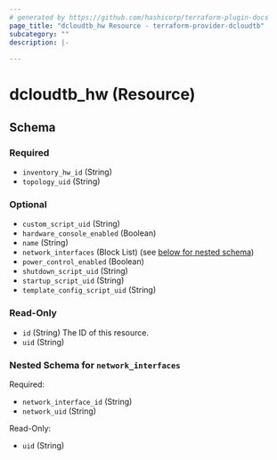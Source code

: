 ```yaml
---
# generated by https://github.com/hashicorp/terraform-plugin-docs
page_title: "dcloudtb_hw Resource - terraform-provider-dcloudtb"
subcategory: ""
description: |-
  
---
```


# dcloudtb_hw (Resource)





<!-- schema generated by tfplugindocs -->
## Schema

### Required

- `inventory_hw_id` (String)
- `topology_uid` (String)

### Optional

- `custom_script_uid` (String)
- `hardware_console_enabled` (Boolean)
- `name` (String)
- `network_interfaces` (Block List) (see [below for nested schema](#nestedblock--network_interfaces))
- `power_control_enabled` (Boolean)
- `shutdown_script_uid` (String)
- `startup_script_uid` (String)
- `template_config_script_uid` (String)

### Read-Only

- `id` (String) The ID of this resource.
- `uid` (String)

<a id="nestedblock--network_interfaces"></a>
### Nested Schema for `network_interfaces`

Required:

- `network_interface_id` (String)
- `network_uid` (String)

Read-Only:

- `uid` (String)


